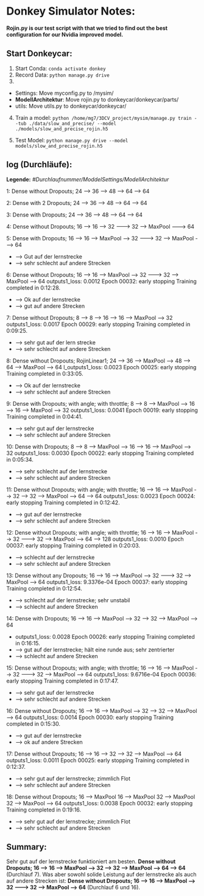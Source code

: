 # Donkey Simulator Notes:

**Rojin.py is our test script with that we tried to find out the best configuration for our Nvidia improved model.**

## Start Donkeycar:
1. Start Conda: ```conda activate donkey```
2. Record Data: ```python manage.py drive```
3.
  - Settings: Move myconfig.py to /mysim/
  - **ModellArchitektur**: Move rojin.py to donkeycar/donkeycar/parts/
  - utils: Move utils.py to donkeycar/donkeycar/

4. Train a model: ```python /home/mg7/3DCV_project/mysim/manage.py train --tub ./data/slow_and_precise/ --model ./models/slow_and_precise_rojin.h5```

5. Test Model: ```python manage.py drive --model models/slow_and_precise_rojin.h5```



## log (Durchläufe):
**Legende:** *#Durchlaufnummer/ModdelSettings/ModellArchitektur*

1: Dense without Dropouts; 24 --> 36 --> 48 --> 64 --> 64

2: Dense with 2 Dropouts; 24 --> 36 --> 48 --> 64 --> 64

3: Dense with Dropouts; 24 --> 36 --> 48 --> 64 --> 64

4: Dense without Dropouts; 16 --> 16 --> 32 ---> 32 --> MaxPool ---> 64

5: Dense with Dropouts; 16 --> 16 --> MaxPool --> 32 ---> 32 --> MaxPool ---> 64
- --> Gut auf der lernstrecke
- --> sehr schlecht auf andere Strecken

6: Dense without Dropouts; 16 --> 16 --> MaxPool --> 32 ---> 32 --> MaxPool --> 64
outputs1_loss: 0.0012
Epoch 00032: early stopping
Training completed in 0:12:28.
- --> Ok auf der lernstrecke
- --> gut auf andere Strecken

7: Dense without Dropouts; 8 --> 8 --> 16 --> 16 --> MaxPool --> 32
outputs1_loss: 0.0017
Epoch 00029: early stopping
Training completed in 0:09:25.
- --> sehr gut auf der lern strecke
- --> sehr schlecht auf andere Strecken


8: Dense without Dropouts; RojinLinear1; 24 --> 36 --> MaxPool --> 48 --> 64 --> MaxPool --> 64
l_outputs1_loss: 0.0023
Epoch 00025: early stopping
Training completed in 0:33:05.
- --> Ok auf der lernstrecke
- --> sehr schlecht auf andere Strecken

9: Dense with Dropouts; with angle; with throttle; 8 --> 8 --> MaxPool --> 16 --> 16 --> MaxPool --> 32
outputs1_loss: 0.0041
Epoch 00019: early stopping
Training completed in 0:04:41.
- --> sehr gut auf der lernstrecke
- --> sehr schlecht auf andere Strecken


10: Dense with Dropouts; 8 --> 8 --> MaxPool --> 16 --> 16 --> MaxPool --> 32
outputs1_loss: 0.0030
Epoch 00022: early stopping
Training completed in 0:05:34.
- --> sehr schlecht auf der lernstrecke
- --> sehr schlecht auf andere Strecken

11: Dense without Dropouts; with angle; with throttle; 16 --> 16 --> MaxPool --> 32 --> 32 --> MaxPool --> 64 --> 64
outputs1_loss: 0.0023
Epoch 00024: early stopping
Training completed in 0:12:42.
- --> gut auf der lernstrecke
- --> sehr schlecht auf andere Strecken


12: Dense without Dropouts; with angle; with throttle; 16 --> 16 --> MaxPool --> 32 ---> 32 --> MaxPool --> 64 --> 128
outputs1_loss: 0.0010
Epoch 00037: early stopping
Training completed in 0:20:03.
- --> schlecht auf der lernstrecke
- --> sehr schlecht auf andere Strecken


13: Dense without any Dropouts; 16 --> 16 --> MaxPool --> 32 ---> 32 --> MaxPool --> 64
outputs1_loss: 9.3376e-04
Epoch 00037: early stopping
Training completed in 0:12:54.
- --> schlecht auf der lernstrecke; sehr unstabil
- --> schlecht auf andere Strecken

14: Dense with Dropouts; 16 --> 16 --> MaxPool --> 32 --> 32 --> MaxPool --> 64
- outputs1_loss: 0.0028
Epoch 00026: early stopping
Training completed in 0:16:15.
- --> gut auf der lernstrecke; hält eine runde aus; sehr zentrierter
- --> schlecht auf andere Strecken

15: Dense without Dropouts; with angle; with throttle; 16 --> 16 --> MaxPool --> 32 ---> 32 --> MaxPool --> 64
outputs1_loss: 9.6716e-04
Epoch 00036: early stopping
Training completed in 0:17:47.
- --> sehr gut auf der lernstrecke
- --> sehr schlecht auf andere Strecken

16: Dense without Dropouts; 16 --> 16 --> MaxPool --> 32 --> 32 --> MaxPool --> 64
outputs1_loss: 0.0014
Epoch 00030: early stopping
Training completed in 0:15:30.
- --> gut auf der lernstrecke
- --> ok auf andere Strecken

17: Dense without Dropouts; 16 --> 16 --> 32 --> 32 --> MaxPool --> 64
outputs1_loss: 0.0011
Epoch 00025: early stopping
Training completed in 0:12:37.
- --> sehr gut auf der lernstrecke; zimmlich Flot
- --> sehr schlecht auf andere Strecken

18: Dense without Dropouts; 16 --> MaxPool 16 --> MaxPool 32 --> MaxPool 32 --> MaxPool --> 64
outputs1_loss: 0.0038
Epoch 00032: early stopping
Training completed in 0:19:16.
- --> sehr gut auf der lernstrecke; zimmlich Flot
- --> sehr schlecht auf andere Strecken

## Summary:
Sehr gut auf der lernstrecke funktioniert am besten. **Dense without Dropouts; 16 --> 16 --> MaxPool --> 32 --> 32 --> MaxPool --> 64 --> 64** (Durchlauf 7).
Was aber sowohl solide Leistung auf der lernstrecke als auch auf andere Strecken ist: **Dense without Dropouts; 16 --> 16 --> MaxPool --> 32 ---> 32 --> MaxPool --> 64** (Durchlauf 6 und 16).
